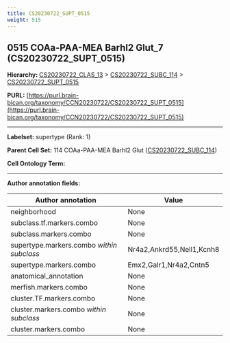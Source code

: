 ```yaml
---
title: CS20230722_SUPT_0515
weight: 515
---
```

## 0515 COAa-PAA-MEA Barhl2 Glut_7 (CS20230722_SUPT_0515)
<b>Hierarchy: </b>
[CS20230722_CLAS_13](../CS20230722_CLAS_13) >
[CS20230722_SUBC_114](../CS20230722_SUBC_114) >
[CS20230722_SUPT_0515](../CS20230722_SUPT_0515)

**PURL:** [https://purl.brain-bican.org/taxonomy/CCN20230722/CS20230722_SUPT_0515](https://purl.brain-bican.org/taxonomy/CCN20230722/CS20230722_SUPT_0515)

---


**Labelset:** supertype (Rank: 1)

**Parent Cell Set:** 114 COAa-PAA-MEA Barhl2 Glut ([CS20230722_SUBC_114](../CS20230722_SUBC_114))



**Cell Ontology Term:** 

[MARKER GENES.]: #


---

[TRANSFERRED ANNOTATIONS.]: #


[AUTHOR ANNOTATION FIELDS.]: #


**Author annotation fields:**

| Author annotation | Value |
|-------------------|-------|
|neighborhood|None|
|subclass.tf.markers.combo|None|
|subclass.markers.combo|None|
|supertype.markers.combo _within subclass_|Nr4a2,Ankrd55,Nell1,Kcnh8|
|supertype.markers.combo|Emx2,Galr1,Nr4a2,Cntn5|
|anatomical_annotation|None|
|merfish.markers.combo|None|
|cluster.TF.markers.combo|None|
|cluster.markers.combo _within subclass_|None|
|cluster.markers.combo|None|
